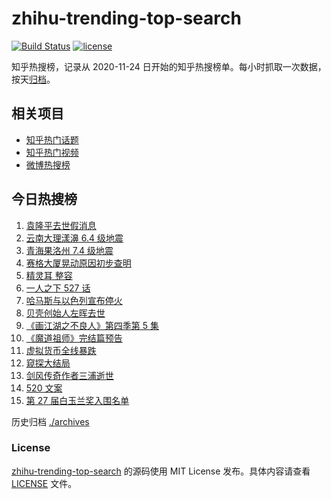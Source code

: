 # zhihu-trending-top-search

[![Build Status](https://github.com/justjavac/zhihu-trending-top-search/workflows/ci/badge.svg?branch=main)](https://github.com/justjavac/zhihu-trending-top-search/actions)
[![license](https://img.shields.io/github/license/justjavac/zhihu-trending-top-search)](https://github.com/justjavac/zhihu-trending-top-search/blob/main/LICENSE)

知乎热搜榜，记录从 2020-11-24 日开始的知乎热搜榜单。每小时抓取一次数据，按天[归档](./archives)。

## 相关项目

- [知乎热门话题](https://github.com/justjavac/zhihu-trending-hot-questions)
- [知乎热门视频](https://github.com/justjavac/zhihu-trending-hot-video)
- [微博热搜榜](https://github.com/justjavac/weibo-trending-hot-search)

## 今日热搜榜

<!-- BEGIN -->
<!-- 最后更新时间 Sat May 22 2021 12:17:21 GMT+0800 (China Standard Time) -->

1. [袁隆平去世假消息](https://www.zhihu.com/search?q=袁隆平)
2. [云南大理漾濞 6.4 级地震](https://www.zhihu.com/search?q=云南地震)
3. [青海果洛州 7.4 级地震](https://www.zhihu.com/search?q=青海地震)
4. [赛格大厦晃动原因初步查明](https://www.zhihu.com/search?q=赛格大厦)
5. [精灵耳 整容](https://www.zhihu.com/search?q=精灵耳)
6. [一人之下 527 话](https://www.zhihu.com/search?q=一人之下)
7. [哈马斯与以色列宣布停火](https://www.zhihu.com/search?q=以色列哈马斯)
8. [贝壳创始人左晖去世](https://www.zhihu.com/search?q=贝壳创始人去世)
9. [《画江湖之不良人》第四季第 5 集](https://www.zhihu.com/search?q=画江湖之不良人第四季)
10. [《魔道祖师》完结篇预告](https://www.zhihu.com/search?q=魔道祖师)
11. [虚拟货币全线暴跌](https://www.zhihu.com/search?q=币圈崩盘)
12. [窥探大结局](https://www.zhihu.com/search?q=窥探)
13. [剑风传奇作者三浦逝世](https://www.zhihu.com/search?q=剑风传奇)
14. [520 文案](https://www.zhihu.com/search?q=520文案)
15. [第 27 届白玉兰奖入围名单](https://www.zhihu.com/search?q=白玉兰奖)

<!-- END -->

历史归档 [./archives](./archives)

### License

[zhihu-trending-top-search](https://github.com/justjavac/zhihu-trending-top-search)
的源码使用 MIT License 发布。具体内容请查看 [LICENSE](./LICENSE) 文件。
